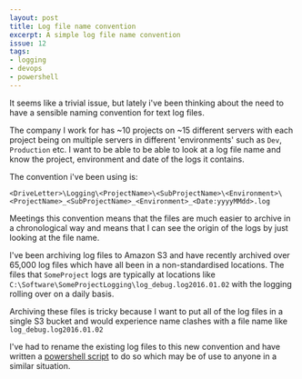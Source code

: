 ```yaml
---
layout: post
title: Log file name convention
excerpt: A simple log file name convention
issue: 12
tags: 
- logging
- devops
- powershell
---
```


It seems like a trivial issue, but lately i've been thinking about the need to have a sensible naming convention for text log files.


The company I work for has ~10 projects on ~15 different servers with each project being on multiple servers in different 'environments' such as `Dev`, `Production` etc.
I want to be able to be able to look at a log file name and know the project, environment and date of the logs it contains. 


The convention i've been using is:

`<DriveLetter>\Logging\<ProjectName>\<SubProjectName>\<Environment>\<ProjectName>_<SubProjectName>_<Environment>_<Date:yyyyMMdd>.log`


Meetings this convention means that the files are much easier to archive in a chronological way and means that I can see the origin of the logs by just looking at the file name.


I've been archiving log files to Amazon S3 and have recently archived over 65,000 log files which have all been in a non-standardised locations.
The files that `SomeProject` logs are typically at locations like `C:\Software\SomeProjectLogging\log_debug.log2016.01.02` with the logging rolling over on a daily basis.

Archiving these files is tricky because I want to put all of the log files in a single S3 bucket and would experience name clashes with a file name like `log_debug.log2016.01.02`


I've had to rename the existing log files to this new convention and have written a [powershell script](https://gist.github.com/CBurbidge/43c4a852f8caabb7e2e5da6cb4280bba) to do so which may be of use to anyone in a similar situation.